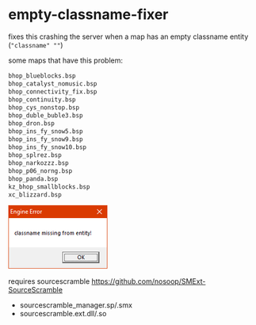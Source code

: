 # empty-classname-fixer

fixes this crashing the server when a map has an empty classname entity (`"classname" ""`)

some maps that have this problem:
```
bhop_blueblocks.bsp
bhop_catalyst_nomusic.bsp
bhop_connectivity_fix.bsp
bhop_continuity.bsp
bhop_cys_nonstop.bsp
bhop_duble_buble3.bsp
bhop_dron.bsp
bhop_ins_fy_snow5.bsp
bhop_ins_fy_snow9.bsp
bhop_ins_fy_snow10.bsp
bhop_splrez.bsp
bhop_narkozzz.bsp
bhop_p06_norng.bsp
bhop_panda.bsp
kz_bhop_smallblocks.bsp
xc_blizzard.bsp
```

![Error box message that says "classname missing from entity!"](classname_missing_from_entity_error_box.png)

requires sourcescramble https://github.com/nosoop/SMExt-SourceScramble
- sourcescramble_manager.sp/.smx
- sourcescramble.ext.dll/.so
